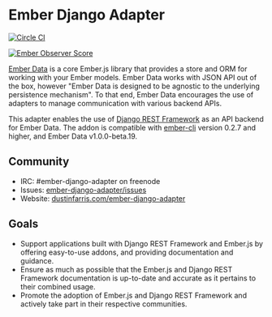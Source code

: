 Ember Django Adapter
====================

[![Circle CI](https://circleci.com/gh/dustinfarris/ember-django-adapter/tree/master.png?style=badge)](https://circleci.com/gh/dustinfarris/ember-django-adapter/tree/master)

[![Ember Observer Score](http://emberobserver.com/badges/ember-django-adapter.svg)](http://emberobserver.com/addons/ember-django-adapter)

[Ember Data][] is a core Ember.js library that provides a store and ORM for working
with your Ember models.  Ember Data works with JSON API out of the box, however
"Ember Data is designed to be agnostic to the underlying persistence mechanism".
To that end, Ember Data encourages the use of adapters to manage communication with
various backend APIs.

This adapter enables the use of [Django REST Framework][] as an API backend for
Ember Data.  The addon is compatible with [ember-cli][] version 0.2.7 and higher, and
Ember Data v1.0.0-beta.19.


Community
---------

* IRC: #ember-django-adapter on freenode
* Issues: [ember-django-adapter/issues][]
* Website: [dustinfarris.com/ember-django-adapter][]


Goals
-----

* Support applications built with Django REST Framework and Ember.js by
  offering easy-to-use addons, and providing documentation and guidance.
* Ensure as much as possible that the Ember.js and Django REST Framework
  documentation is up-to-date and accurate as it pertains to their combined
  usage.
* Promote the adoption of Ember.js and Django REST Framework and actively take
  part in their respective communities.



[Ember Data]: https://github.com/emberjs/data
[Django REST Framework]: http://www.django-rest-framework.org/
[ember-cli]: http://www.ember-cli.com/
[ember-django-adapter/issues]: https://github.com/dustinfarris/ember-django-adapter/issues
[dustinfarris.com/ember-django-adapter]: http://dustinfarris.com/ember-django-adapter/
[coalesce-find-requests-option]: http://emberjs.com/api/data/classes/DS.RESTAdapter.html#property_coalesceFindRequests
